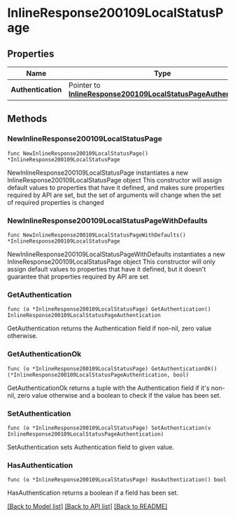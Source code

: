 # InlineResponse200109LocalStatusPage

## Properties

Name | Type | Description | Notes
------------ | ------------- | ------------- | -------------
**Authentication** | Pointer to [**InlineResponse200109LocalStatusPageAuthentication**](InlineResponse200109LocalStatusPageAuthentication.md) |  | [optional] 

## Methods

### NewInlineResponse200109LocalStatusPage

`func NewInlineResponse200109LocalStatusPage() *InlineResponse200109LocalStatusPage`

NewInlineResponse200109LocalStatusPage instantiates a new InlineResponse200109LocalStatusPage object
This constructor will assign default values to properties that have it defined,
and makes sure properties required by API are set, but the set of arguments
will change when the set of required properties is changed

### NewInlineResponse200109LocalStatusPageWithDefaults

`func NewInlineResponse200109LocalStatusPageWithDefaults() *InlineResponse200109LocalStatusPage`

NewInlineResponse200109LocalStatusPageWithDefaults instantiates a new InlineResponse200109LocalStatusPage object
This constructor will only assign default values to properties that have it defined,
but it doesn't guarantee that properties required by API are set

### GetAuthentication

`func (o *InlineResponse200109LocalStatusPage) GetAuthentication() InlineResponse200109LocalStatusPageAuthentication`

GetAuthentication returns the Authentication field if non-nil, zero value otherwise.

### GetAuthenticationOk

`func (o *InlineResponse200109LocalStatusPage) GetAuthenticationOk() (*InlineResponse200109LocalStatusPageAuthentication, bool)`

GetAuthenticationOk returns a tuple with the Authentication field if it's non-nil, zero value otherwise
and a boolean to check if the value has been set.

### SetAuthentication

`func (o *InlineResponse200109LocalStatusPage) SetAuthentication(v InlineResponse200109LocalStatusPageAuthentication)`

SetAuthentication sets Authentication field to given value.

### HasAuthentication

`func (o *InlineResponse200109LocalStatusPage) HasAuthentication() bool`

HasAuthentication returns a boolean if a field has been set.


[[Back to Model list]](../README.md#documentation-for-models) [[Back to API list]](../README.md#documentation-for-api-endpoints) [[Back to README]](../README.md)


